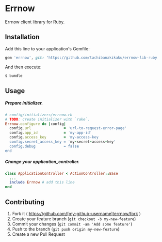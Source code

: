 # Errnow

Errnow client library for Ruby.

## Installation

Add this line to your application's Gemfile:

```ruby
gem 'errnow', git: 'https://github.com/tachibanakikaku/errnow-lib-ruby.git'
```

And then execute:

```bash
$ bundle
```

## Usage

##### Prepare initializer.

```ruby
# config/initializers/errnow.rb
# TODO: create initializer with `rake`.
Errnow.configure do |config|
  config.url               = 'url-to-request-error-page'
  config.app_id            = 'my-app-id'
  config.access_key        = 'my-access-key
  config.secret_access_key = 'my-secret-access-key'
  config.debug             = false
end
```

##### Change your application_controller.

```ruby
class ApplicationController < ActionController::Base
  ...
  include Errnow # add this line
end
```

## Contributing

1. Fork it ( https://github.com/[my-github-username]/errnow/fork )
2. Create your feature branch (`git checkout -b my-new-feature`)
3. Commit your changes (`git commit -am 'Add some feature'`)
4. Push to the branch (`git push origin my-new-feature`)
5. Create a new Pull Request
